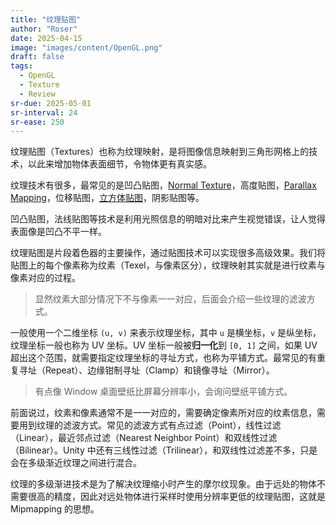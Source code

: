 ```yaml
---
title: "纹理贴图"
author: "Roser"
date: 2025-04-15
image: "images/content/OpenGL.png"
draft: false
tags:
  - OpenGL
  - Texture
  - Review
sr-due: 2025-05-01
sr-interval: 24
sr-ease: 250
---
```

纹理贴图（Textures）也称为纹理映射，是将图像信息映射到三角形网格上的技术，以此来增加物体表面细节，令物体更有真实感。

纹理技术有很多，最常见的是凹凸贴图，[Normal Texture](../Lighting/Normal-Texture)，高度贴图，[Parallax Mapping](../Lighting/Parallax-Mapping)，位移贴图，[立方体贴图](../Advanced/立方体贴图)，阴影贴图等。

凹凸贴图，法线贴图等技术是利用光照信息的明暗对比来产生视觉错误，让人觉得表面像是凹凸不平一样。

纹理贴图是片段着色器的主要操作，通过贴图技术可以实现很多高级效果。我们将贴图上的每个像素称为纹素（Texel，与像素区分），纹理映射其实就是进行纹素与像素对应的过程。

> 显然纹素大部分情况下不与像素一一对应，后面会介绍一些纹理的滤波方式。

一般使用一个二维坐标 `(u, v)` 来表示纹理坐标，其中 `u` 是横坐标，`v` 是纵坐标，纹理坐标一般也称为 UV 坐标。UV 坐标一般被**归一化**到 `[0, 1]` 之间，如果 UV 超出这个范围，就需要指定纹理坐标的寻址方式，也称为平铺方式。最常见的有重复寻址（Repeat）、边缘钳制寻址（Clamp）和镜像寻址（Mirror）。

> 有点像 Window 桌面壁纸比屏幕分辨率小，会询问壁纸平铺方式。

前面说过，纹素和像素通常不是一一对应的，需要确定像素所对应的纹素信息，需要用到纹理的滤波方式。常见的滤波方式有点过滤（Point），线性过滤（Linear），最近邻点过滤（Nearest Neighbor Point）和双线性过滤（Bilinear）。Unity 中还有三线性过滤（Trilinear），和双线性过滤差不多，只是会在多级渐近纹理之间进行混合。

纹理的多级渐进技术是为了解决纹理缩小时产生的摩尔纹现象。由于远处的物体不需要很高的精度，因此对远处物体进行采样时使用分辨率更低的纹理贴图，这就是 Mipmapping 的思想。